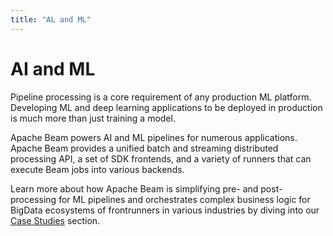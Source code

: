 ```yaml
---
title: "AL and ML"
---
```

<!--
Licensed under the Apache License, Version 2.0 (the "License");
you may not use this file except in compliance with the License.
You may obtain a copy of the License at

http://www.apache.org/licenses/LICENSE-2.0

Unless required by applicable law or agreed to in writing, software
distributed under the License is distributed on an "AS IS" BASIS,
WITHOUT WARRANTIES OR CONDITIONS OF ANY KIND, either express or implied.
See the License for the specific language governing permissions and
limitations under the License.
-->

# AI and ML

Pipeline processing is a core requirement of any production ML platform. Developing ML and deep learning applications to be deployed in production is much more than just training a model.

Apache Beam powers AI and ML pipelines for numerous applications. Apache Beam provides a unified batch and streaming distributed processing API, a set of SDK frontends, and a variety of runners that can execute Beam jobs into various backends.

Learn more about how Apache Beam is simplifying pre- and post-processing for ML pipelines and orchestrates complex business logic for BigData ecosystems of frontrunners in various industries by diving into our [Case Studies](http://apache-beam-website-pull-requests.storage.googleapis.com/17205/case-studies/index.html) section.
